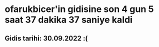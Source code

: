 # ofarukbicer'in gidisine son 4 gun 5 saat 37 dakika 37 saniye kaldi

## Gidis tarihi: 30.09.2022 :(